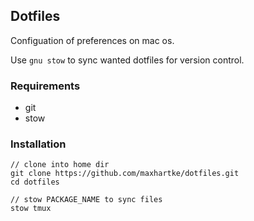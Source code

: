 ## Dotfiles

Configuation of preferences on mac os. 

Use `gnu stow` to sync wanted dotfiles for version control.

### Requirements
- git
- stow

### Installation


```
// clone into home dir
git clone https://github.com/maxhartke/dotfiles.git
cd dotfiles

// stow PACKAGE_NAME to sync files
stow tmux
```

